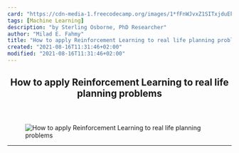 ```yaml
---
card: "https://cdn-media-1.freecodecamp.org/images/1*fFnWJvxZ1SITxjduEkIRmg.png"
tags: [Machine Learning]
description: "by Sterling Osborne, PhD Researcher"
author: "Milad E. Fahmy"
title: "How to apply Reinforcement Learning to real life planning problems"
created: "2021-08-16T11:31:46+02:00"
modified: "2021-08-16T11:31:46+02:00"
---
```

<div class="site-wrapper">
<main id="site-main" class="site-main outer">
<div class="inner">
<article class="post-full post tag-machine-learning tag-data-science tag-reinforcement-learning tag-beginner tag-technology ">
<header class="post-full-header">
<h1 class="post-full-title">How to apply Reinforcement Learning to real life planning problems</h1>
</header>
<figure class="post-full-image">
<picture>
<source media="(max-width: 700px)" sizes="1px" srcset="data:image/gif;base64,R0lGODlhAQABAIAAAAAAAP///yH5BAEAAAAALAAAAAABAAEAAAIBRAA7 1w">
<source media="(min-width: 701px)" sizes="(max-width: 800px) 400px,
(max-width: 1170px) 700px,
1400px" srcset="https://cdn-media-1.freecodecamp.org/images/1*fFnWJvxZ1SITxjduEkIRmg.png 300w,
https://cdn-media-1.freecodecamp.org/images/1*fFnWJvxZ1SITxjduEkIRmg.png 600w,
https://cdn-media-1.freecodecamp.org/images/1*fFnWJvxZ1SITxjduEkIRmg.png 1000w,
https://cdn-media-1.freecodecamp.org/images/1*fFnWJvxZ1SITxjduEkIRmg.png 2000w">
<img onerror="this.style.display='none'" src="https://cdn-media-1.freecodecamp.org/images/1*fFnWJvxZ1SITxjduEkIRmg.png" alt="How to apply Reinforcement Learning to real life planning problems">
</picture>
</figure>
<section class="post-full-content">
<div class="post-content medium-migrated-article">
</div>
<hr>
</section>
</article>
</div>
</main>
</div>
<!-- Google Tag Manager (noscript) -->
<!-- End Google Tag Manager (noscript) -->
